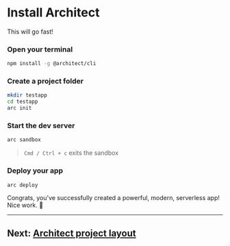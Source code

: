 # Install Architect

This will go fast!

### Open your terminal

```bash
npm install -g @architect/cli
```


### Create a project folder

```bash
mkdir testapp
cd testapp
arc init
```


### Start the dev server

```bash
arc sandbox
```
> `Cmd / Ctrl + c` exits the sandbox


### Deploy your app

```bash
arc deploy
```

Congrats, you've successfully created a powerful, modern, serverless app! Nice work. 💖

---

## Next: [Architect project layout](/quickstart/layout)
